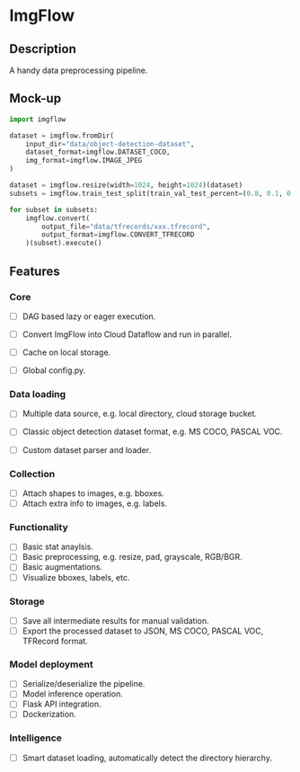 # ImgFlow

## Description

A handy data preprocessing pipeline.

## Mock-up

```python
import imgflow

dataset = imgflow.fromDir(
    input_dir="data/object-detection-dataset", 
    dataset_format=imgflow.DATASET_COCO,
    img_format=imgflow.IMAGE_JPEG
)

dataset = imgflow.resize(width=1024, height=1024)(dataset)
subsets = imgflow.train_test_split(train_val_test_percent=(0.8, 0.1, 0.1))(dataset)

for subset in subsets:
    imgflow.convert(
        output_file="data/tfrecords/xxx.tfrecord",
        output_format=imgflow.CONVERT_TFRECORD
    )(subset).execute()
```

## Features

### Core

- [ ] DAG based lazy or eager execution.
    
- [ ] Convert ImgFlow into Cloud Dataflow and run in parallel.

- [ ] Cache on local storage.

- [ ] Global config.py.

### Data loading
    
- [ ] Multiple data source, e.g. local directory, cloud storage bucket.

- [ ] Classic object detection dataset format, e.g. MS COCO, PASCAL VOC.

- [ ] Custom dataset parser and loader.

### Collection
- [ ] Attach shapes to images, e.g. bboxes.
- [ ] Attach extra info to images, e.g. labels.

### Functionality
- [ ] Basic stat anaylsis.
- [ ] Basic preprocessing, e.g. resize, pad, grayscale, RGB/BGR.
- [ ] Basic augmentations.
- [ ] Visualize bboxes, labels, etc.

### Storage
- [ ] Save all intermediate results for manual validation.
- [ ] Export the processed dataset to JSON, MS COCO, PASCAL VOC, TFRecord format.

### Model deployment

- [ ] Serialize/deserialize the pipeline.
- [ ] Model inference operation.
- [ ] Flask API integration.
- [ ] Dockerization.

### Intelligence
- [ ] Smart dataset loading, automatically detect the directory hierarchy.
